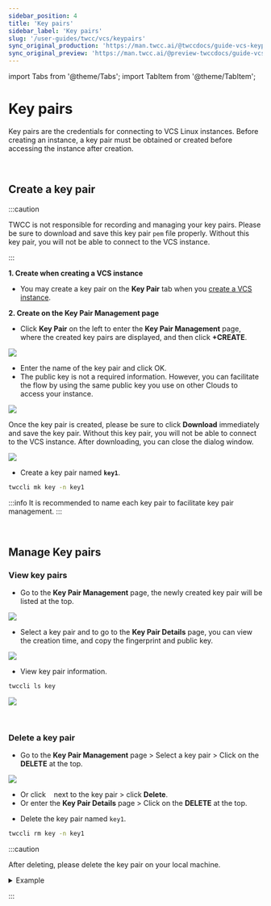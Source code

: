 ```yaml
---
sidebar_position: 4
title: 'Key pairs'
sidebar_label: 'Key pairs'
slug: '/user-guides/twcc/vcs/keypairs'
sync_original_production: 'https://man.twcc.ai/@twccdocs/guide-vcs-keypair-zh'
sync_original_preview: 'https://man.twcc.ai/@preview-twccdocs/guide-vcs-keypair-zh'
---
```


import Tabs from '@theme/Tabs';
import TabItem from '@theme/TabItem';

# Key pairs

Key pairs are the credentials for connecting to VCS Linux instances. Before creating an instance, a key pair must be obtained or created before accessing the instance after creation.


<br/>


## Create a key pair

:::caution

TWCC is not responsible for recording and managing your key pairs. Please be sure to download and save this key pair `pem` file properly. Without this key pair, you will not be able to connect to the VCS instance.

:::


<Tabs>

<TabItem value="TWCC Portal" label="TWCC Portal">


**1. Create when creating a VCS instance**

- You may create a key pair on the **Key Pair** tab when you [create a VCS instance](/docs/user-guides/twcc/vcs/instances/create-instances).

**2. Create on the Key Pair Management page**


* Click **Key Pair** on the left to enter the **Key Pair Management** page, where the created key pairs are displayed, and then click **+CREATE**.

![](https://cos.twcc.ai/SYS-MANUAL/uploads/upload_488af7ad29cd26c7bd19de0499e43984.png)

* Enter the name of the key pair and click OK.
* The public key is not a required information. However, you can facilitate the flow by using the same public key you use on other Clouds to access your instance.

![](https://cos.twcc.ai/SYS-MANUAL/uploads/upload_45447b742db091b5376979f576d31e4f.png)

Once the key pair is created, please be sure to click **Download** immediately and save the key pair. Without this key pair, you will not be able to connect to the VCS instance. After downloading, you can close the dialog window.

![](https://cos.twcc.ai/SYS-MANUAL/uploads/upload_7ba5d3251f1cb99dac6903a4ccbe1c53.png)

</TabItem>

<TabItem value="TWCC CLI" label="TWCC CLI">


- Create a key pair named **`key1`**.

```bash
twccli mk key -n key1
```

:::info
It is recommended to name each key pair to facilitate key pair management.
:::

</TabItem>

</Tabs>


<br/>



## Manage Key pairs


### View key pairs


<Tabs>

<TabItem value="TWCC Portal" label="TWCC Portal">

* Go to the **Key Pair Management** page, the newly created key pair will be listed at the top.

![](https://cos.twcc.ai/SYS-MANUAL/uploads/upload_6447fe5d46cd0d5cc6d95a2b0821a564.png)

- Select a key pair and to go to the **Key Pair Details** page, you can view the creation time, and copy the fingerprint and public key.

![](https://cos.twcc.ai/SYS-MANUAL/uploads/upload_e210734ea72ee9350896a0e4a4b004b5.png)

</TabItem>

<TabItem value="TWCC CLI" label="TWCC CLI">

- View key pair information.

```bash
twccli ls key
```

![](https://cos.twcc.ai/SYS-MANUAL/uploads/upload_752e44d40060a214fa67fba1db2a1ead.png)


</TabItem>

</Tabs>


<br/>


### Delete a key pair


<Tabs>

<TabItem value="TWCC Portal" label="TWCC Portal">

* Go to the **Key Pair Management** page >  Select a key pair > Click on the **DELETE** at the top.

![](https://cos.twcc.ai/SYS-MANUAL/uploads/upload_352768ab728b8a9fe5dd083ed0132555.png)

- Or click &nbsp;<i class="fa fa-ellipsis-v fa-20" aria-hidden="true"></i>&nbsp; next to the key pair > click **Delete**.
- Or enter the **Key Pair Details** page >  Click on the **DELETE** at the top.

</TabItem>

<TabItem value="TWCC CLI" label="TWCC CLI">

- Delete the key pair named `key1`.

```bash
twccli rm key -n key1
```

:::caution

After deleting, please delete the key pair on your local machine.

<details>

<summary>Example</summary>

![](https://cos.twcc.ai/SYS-MANUAL/uploads/upload_0ebc5f5ed8ea2bff1c5e0d8311873eb5.png)

</details>

:::

</TabItem>

</Tabs>